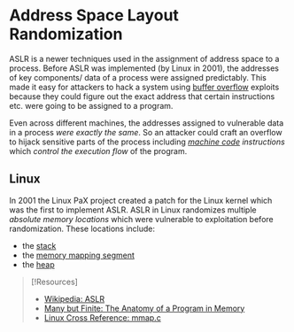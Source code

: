 
# Address Space Layout Randomization
ASLR is a newer techniques used in the assignment of address space to a process. Before ASLR was implemented (by Linux in 2001), the addresses of key components/ data of a process were assigned predictably. This made it easy for attackers to hack a system using [buffer overflow](/cybersecurity/TTPs/exploitation/binary-exploitation/buffer-overflow.md) exploits because they could figure out the exact address that certain instructions etc. were going to be assigned to a program.

Even across different machines, the addresses assigned to vulnerable data in a process *were exactly the same*. So an attacker could craft an overflow to hijack sensitive parts of the process including *[machine code](/coding/languages/assembly.md) instructions* which *control the execution flow* of the program.
## Linux
In 2001 the Linux PaX project created a patch for the Linux kernel which was the first to implement ASLR. ASLR in Linux randomizes multiple *absolute memory locations* which were vulnerable to exploitation before randomization. These locations include:
- the [stack](/computers/memory/stack-and-heap.md)
- the [memory mapping segment](https://lxr.linux.no/#linux+v2.6.28.1/arch/x86/mm/mmap.c#L84)
- the [heap](/computers/memory/stack-and-heap.md)

> [!Resources]
> - [Wikipedia: ASLR](https://manybutfinite.com/post/anatomy-of-a-program-in-memory/)
> - [Many but Finite: The Anatomy of a Program in Memory](https://manybutfinite.com/post/anatomy-of-a-program-in-memory/)
> - [Linux Cross Reference: mmap.c](https://lxr.linux.no/#linux+v2.6.28.1/arch/x86/mm/mmap.c#L84)

